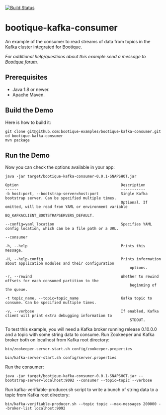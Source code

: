 [![Build Status](https://travis-ci.org/bootique-examples/bootique-kafka-consumer.svg)](https://travis-ci.org/bootique-examples/bootique-kafka-consumer)

# bootique-kafka-consumer

An example of the consumer to read streams of data from topics in the [Kafka](https://kafka.apache.org) cluster integrated for Bootique.

*For additional help/questions about this example send a message to
[Bootique forum](https://groups.google.com/forum/#!forum/bootique-user).*

## Prerequisites

* Java 1.8 or newer.
* Apache Maven.

## Build the Demo

Here is how to build it:

	git clone git@github.com:bootique-examples/bootique-kafka-consumer.git
	cd bootique-kafka-consumer
	mvn package

## Run the Demo

Now you can check the options available in your app:

    java -jar target/bootique-kafka-consumer-0.0.1-SNAPSHOT.jar

	Option                                              Description
    ------                                              -----------
    -b host:port, --bootstrap-server=host:port          Single Kafka bootstrap server. Can be specified multiple times.
                                                        Optional. If omitted, will be read from YAML or environment variable
                                                        BQ_KAFKACLIENT_BOOTSTRAPSERVERS_DEFAULT.

    --config=yaml_location                              Specifies YAML config location, which can be a file path or a URL.

    --consumer

    -h, --help                                          Prints this message.

    -H, --help-config                                   Prints information about application modules and their configuration
                                                            options.

    -r, --rewind                                        Whether to rewind offsets for each consumed partition to the
                                                            beginning of the queue.

    -t topic_name, --topic=topic_name                   Kafka topic to consume. Can be specified multiple times.

    -v, --verbose                                       If enabled, Kafka client will print extra debugging information to
                                                            STDOUT.
    
    
To test this example, you will need a Kafka broker running release 0.10.0.0 and a topic with some string data to consume. 
Run Zookeeper and Kafka broker both on localhost from Kafka root directory:

    bin/zookeeper-server-start.sh config/zookeeper.properties
    
    bin/kafka-server-start.sh config/server.properties

Run the consumer:

    java -jar target/bootique-kafka-consumer-0.0.1-SNAPSHOT.jar --bootstrap-server=localhost:9092 --consumer --topic=topic --verbose

Run kafka-verifiable-producer.sh script to write a bunch of string data to a topic from Kafka root directory:
    
    bin/kafka-verifiable-producer.sh --topic topic --max-messages 200000 --broker-list localhost:9092